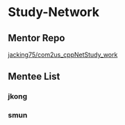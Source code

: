 # Study-Network
## Mentor Repo
[jacking75/com2us_cppNetStudy_work](https://github.com/jacking75/com2us_cppNetStudy_work)
## Mentee List
### jkong
### smun
